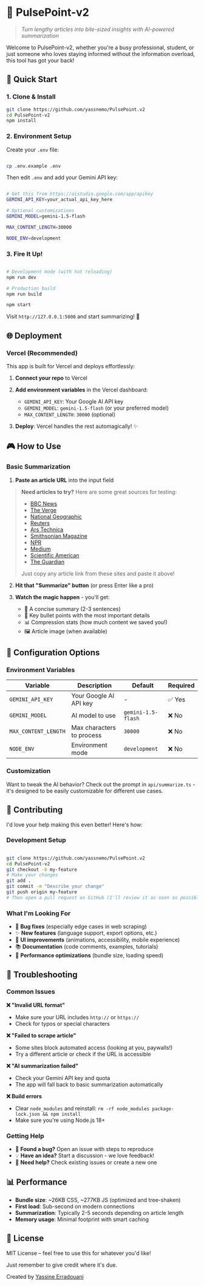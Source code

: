 # 📰 PulsePoint-v2

> *Turn lengthy articles into bite-sized insights with AI-powered summarization*

Welcome to PulsePoint-v2, whether you're a busy professional, student, or just someone who loves staying informed without the information overload, this tool has got your back!


## 🚀 Quick Start


### 1. Clone & Install

```bash
git clone https://github.com/yassnemo/PulsePoint.v2
cd PulsePoint-v2
npm install
```

### 2. Environment Setup

Create your `.env` file:

```bash

cp .env.example .env

```

Then edit `.env` and add your Gemini API key:

```bash

# Get this from https://aistudio.google.com/app/apikey
GEMINI_API_KEY=your_actual_api_key_here

# Optional customizations
GEMINI_MODEL=gemini-1.5-flash

MAX_CONTENT_LENGTH=30000

NODE_ENV=development

```

### 3. Fire It Up!

```bash

# Development mode (with hot reloading)
npm run dev

# Production build
npm run build

npm start

```

Visit `http://127.0.0.1:5000` and start summarizing! 🎉

## 🌐 Deployment

### Vercel (Recommended)

This app is built for Vercel and deploys effortlessly:

1. **Connect your repo** to Vercel

2. **Add environment variables** in the Vercel dashboard:

   - `GEMINI_API_KEY`: Your Google AI API key
   - `GEMINI_MODEL`: `gemini-1.5-flash` (or your preferred model)
   - `MAX_CONTENT_LENGTH`: `30000` (optional)

3. **Deploy**: Vercel handles the rest automagically! ✨


## 🎮 How to Use

### Basic Summarization

1. **Paste an article URL** into the input field
   
> **Need articles to try?** Here are some great sources for testing:
>
> - [BBC News](https://www.bbc.com/news)
> - [The Verge](https://www.theverge.com/)
> - [National Geographic](https://www.nationalgeographic.com/latest-stories)
> - [Reuters](https://www.reuters.com/)
> - [Ars Technica](https://arstechnica.com/)
> - [Smithsonian Magazine](https://www.smithsonianmag.com/)
> - [NPR](https://www.npr.org/sections/news/)
> - [Medium](https://medium.com/)
> - [Scientific American](https://www.scientificamerican.com/)
> - [The Guardian](https://www.theguardian.com/international)
>
> Just copy any article link from these sites and paste it above!

2. **Hit that "Summarize" button** (or press Enter like a pro)

3. **Watch the magic happen** - you'll get:

   - 📝 A concise summary (2-3 sentences)
   - 🎯 Key bullet points with the most important details
   - 📊 Compression stats (how much content we saved you!)
   - 🖼️ Article image (when available)


## 🔧 Configuration Options

### Environment Variables

| Variable | Description | Default | Required |
|----------|-------------|---------|----------|
| `GEMINI_API_KEY` | Your Google AI API key | - | ✅ Yes |
| `GEMINI_MODEL` | AI model to use | `gemini-1.5-flash` | ❌ No |
| `MAX_CONTENT_LENGTH` | Max characters to process | `30000` | ❌ No |
| `NODE_ENV` | Environment mode | `development` | ❌ No |


### Customization

Want to tweak the AI behavior? Check out the prompt in `api/summarize.ts` - it's designed to be easily customizable for different use cases.


## 🤝 Contributing

I'd love your help making this even better! Here's how:

### Development Setup

```bash

git clone https://github.com/yassnemo/PulsePoint.v2
cd PulsePoint-v2
git checkout -b my-feature
# Make your changes
git add .
git commit -m "Describe your change"
git push origin my-feature
# Then open a pull request on GitHub (I'll review it as soon as possible)

```

### What I'm Looking For

- 🐛 **Bug fixes** (especially edge cases in web scraping)
- ✨ **New features** (language support, export options, etc.)
- 🎨 **UI improvements** (animations, accessibility, mobile experience)
- 📚 **Documentation** (code comments, examples, tutorials)
- 🚀 **Performance optimizations** (bundle size, loading speed)


## 🚨 Troubleshooting

### Common Issues

**❌ "Invalid URL format"**
- Make sure your URL includes `http://` or `https://`
- Check for typos or special characters

**❌ "Failed to scrape article"**
- Some sites block automated access (looking at you, paywalls!)
- Try a different article or check if the URL is accessible

**❌ "AI summarization failed"**
- Check your Gemini API key and quota
- The app will fall back to basic summarization automatically

**❌ Build errors**
- Clear `node_modules` and reinstall: `rm -rf node_modules package-lock.json && npm install`
- Make sure you're using Node.js 18+

### Getting Help

- 🐛 **Found a bug?** Open an issue with steps to reproduce
- 💡 **Have an idea?** Start a discussion - we love feedback!
- 🤔 **Need help?** Check existing issues or create a new one

## 📊 Performance

- **Bundle size**: ~26KB CSS, ~277KB JS (optimized and tree-shaken)
- **First load**: Sub-second on modern connections
- **Summarization**: Typically 2-5 seconds depending on article length
- **Memory usage**: Minimal footprint with smart caching


## 📄 License

MIT License – feel free to use this for whatever you'd like! 

Just remember to give credit where it's due.


Created by [Yassine Erradouani](https://yerradouani.me)
